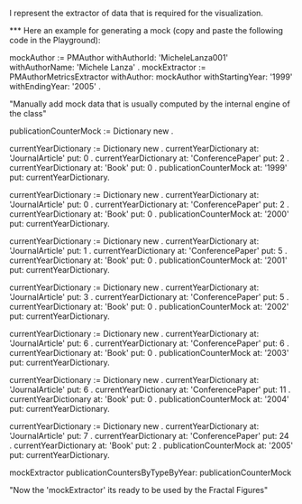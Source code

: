 I represent the extractor of data that is required for the visualization.

*** Here an example for generating a mock (copy and paste the following code in the Playground):

mockAuthor := PMAuthor withAuthorId: 'MicheleLanza001' withAuthorName: 'Michele Lanza' .
mockExtractor := PMAuthorMetricsExtractor withAuthor: mockAuthor withStartingYear: '1999' withEndingYear: '2005' .

"Manually add mock data that is usually computed by the internal engine of the class"

publicationCounterMock := Dictionary new .

currentYearDictionary := Dictionary new .
currentYearDictionary at: 'JournalArticle' put: 0 .
currentYearDictionary at: 'ConferencePaper' put: 2 .
currentYearDictionary at: 'Book' put: 0 .
publicationCounterMock at: '1999' put: currentYearDictionary.

currentYearDictionary := Dictionary new .
currentYearDictionary at: 'JournalArticle' put: 0 .
currentYearDictionary at: 'ConferencePaper' put: 2 .
currentYearDictionary at: 'Book' put: 0 .
publicationCounterMock at: '2000' put: currentYearDictionary.

currentYearDictionary := Dictionary new .
currentYearDictionary at: 'JournalArticle' put: 1 .
currentYearDictionary at: 'ConferencePaper' put: 5 .
currentYearDictionary at: 'Book' put: 0 .
publicationCounterMock at: '2001' put: currentYearDictionary.

currentYearDictionary := Dictionary new .
currentYearDictionary at: 'JournalArticle' put: 3 .
currentYearDictionary at: 'ConferencePaper' put: 5 .
currentYearDictionary at: 'Book' put: 0 .
publicationCounterMock at: '2002' put: currentYearDictionary.

currentYearDictionary := Dictionary new .
currentYearDictionary at: 'JournalArticle' put: 6 .
currentYearDictionary at: 'ConferencePaper' put: 6 .
currentYearDictionary at: 'Book' put: 0 .
publicationCounterMock at: '2003' put: currentYearDictionary.

currentYearDictionary := Dictionary new .
currentYearDictionary at: 'JournalArticle' put: 6 .
currentYearDictionary at: 'ConferencePaper' put: 11 .
currentYearDictionary at: 'Book' put: 0 .
publicationCounterMock at: '2004' put: currentYearDictionary.

currentYearDictionary := Dictionary new .
currentYearDictionary at: 'JournalArticle' put: 7 .
currentYearDictionary at: 'ConferencePaper' put: 24 .
currentYearDictionary at: 'Book' put: 2 .
publicationCounterMock at: '2005' put: currentYearDictionary.

mockExtractor publicationCountersByTypeByYear: publicationCounterMock

"Now the 'mockExtractor' its ready to be used by the Fractal Figures"